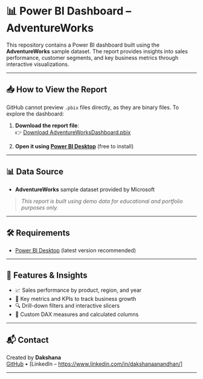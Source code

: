 # 📊 Power BI Dashboard – AdventureWorks

This repository contains a Power BI dashboard built using the **AdventureWorks** sample dataset. The report provides insights into sales performance, customer segments, and key business metrics through interactive visualizations.

---

## 📥 How to View the Report

GitHub cannot preview `.pbix` files directly, as they are binary files. To explore the dashboard:

1. **Download the report file**:  
   👉 [Download AdventureWorksDashboard.pbix](./AdventureWorksDashboard.pbix)

2. **Open it using [Power BI Desktop](https://powerbi.microsoft.com/desktop/)** (free to install)

---

## 📊 Data Source

- **AdventureWorks** sample dataset provided by Microsoft  
> *This report is built using demo data for educational and portfolio purposes only.*

---

## 🛠 Requirements

- [Power BI Desktop](https://powerbi.microsoft.com/desktop/) (latest version recommended)

---

## 🧠 Features & Insights

- 📈 Sales performance by product, region, and year  
- 🎯 Key metrics and KPIs to track business growth  
- 🔍 Drill-down filters and interactive slicers  
- 🧮 Custom DAX measures and calculated columns

---

## 📬 Contact

Created by **Dakshana**  
[GitHub](https://github.com/DakshanaDakshuGitHub) • [LinkedIn – https://www.linkedin.com/in/dakshanaanandhan/]

---


